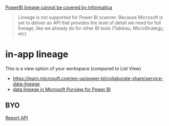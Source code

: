 [PowerBI lineage cannot be covered by Informatica](https://knowledge.informatica.com/s/article/How-to-configure-PowerBI-resource?language=en_US)
> Lineage is not supported for Power BI scanner. Because Microsoft is yet to deliver an API that provides the level of detail we need for full lineage, like we already do for other BI tools (Tableau, MicroStrategy, etc)

# in-app lineage
This is a view option of your workspace (compared to List View)
- https://learn.microsoft.com/en-us/power-bi/collaborate-share/service-data-lineage
- [data lineage in Microsoft Purview for Power BI](https://learn.microsoft.com/en-us/purview/how-to-lineage-powerbi)

## BYO
[Report API](https://learn.microsoft.com/en-us/rest/api/power-bi/admin/reports-get-reports-as-admin)

